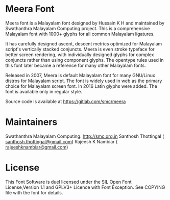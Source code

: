 Meera Font
==========

Meera font is a Malayalam font designed by Hussain K H and maintained by Swathanthra Malayalam Computing project. 
This is a comprehensive Malayalam font with 1000+ glyphs for all common Malayalam ligatures.

It has carefully designed ascent, descent metrics optimized for Malayalam script's vertically stacked conjuncts.
Meera is even stroke typeface for better screen rendering, with individually designed glyphs for complex conjuncts rather than
using component glyphs. The opentype rules used in this font later became a reference for many other Malayalam fonts.

Released in 2007, Meera is default Malayalam font for many GNU/Linux distros for Malayalam script. The font is widely used in
web as the primary choice for Malayalam screen font. In 2016 Latin glyphs were added. The font is available only in regular style.

Source code is available at https://gitlab.com/smc/meera

Maintainers
=============

Swathanthra Malayalam Computing. http://smc.org.in
Santhosh Thottingal ( santhosh.thottingal@gmail.com)
Rajeesh K Nambiar ( rajeeshknambiar@gmail.com)

License
=======
This Font Software is duel licensed under the SIL Open Font License,Version 1.1 and GPLV3+ Licence with Font Exception.
See COPYING file with the font for details.

